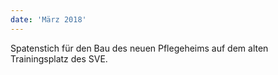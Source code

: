 ```yaml
---
date: 'März 2018'
---
```


Spatenstich für den Bau des neuen Pflegeheims auf dem alten Trainingsplatz des SVE.
